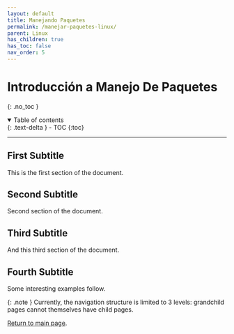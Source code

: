 ```yaml
---
layout: default
title: Manejando Paquetes
permalink: /manejar-paquetes-linux/
parent: Linux
has_children: true
has_toc: false
nav_order: 5
---
```


# Introducción a Manejo De Paquetes
{: .no_toc }

<details open markdown="block">
  <summary>
    Table of contents
  </summary>
  {: .text-delta }
- TOC
{:toc}
</details>

---
## First Subtitle

This is the first section of the document.
## Second Subtitle

Second section of the document.

## Third Subtitle

And this third section of the document.

## Fourth Subtitle
 
Some interesting examples follow.


{: .note }
Currently, the navigation structure is limited to 3 levels: grandchild pages cannot themselves have child pages.

[Return to main page]({{site.baseurl}}/).